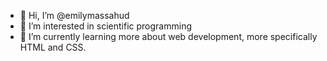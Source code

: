 - 👋 Hi, I’m @emilymassahud
- 👀 I’m interested in scientific programming
- 🌱 I’m currently learning more about web development, more specifically HTML and CSS.
